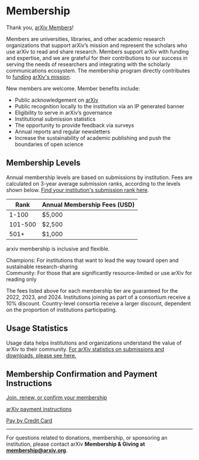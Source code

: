 Membership
========================

Thank you, [arXiv Members](ourmembers)!

Members are universities, libraries, and other academic research organizations that support arXiv’s mission and represent the scholars who use arXiv to read and share research. Members support arXiv with funding and expertise, and we are grateful for their contributions to our success in serving the needs of researchers and integrating with the scholarly communications ecosystem. The membership program directly contributes to [funding](funding) [arXiv's mission](index).

New members are welcome. Member benefits include:
-  Public acknowledgement on [arXiv](ourmembers)
-  Public recognition locally to the institution via an IP generated banner
-  Eligibility to serve in arXiv’s governance
-  Institutional submission statistics
-  The opportunity to provide feedback via surveys
-  Annual reports and regular newsletters
-  Increase the sustainability of academic publishing and push the boundaries of open science

## Membership Levels

Annual membership levels are based on submissions by institution. Fees are calculated on 3-year average submission ranks, according to the levels shown below. [Find your institution's submission rank here](reports/2020_institution_submissions).

|Rank   |Annual Membership Fees (USD)
|-----------------------------|:--------------------|
| 1-100 | $5,000 |
| 101-500 | $2,500 |
| 501+ | $1,000 |

arxiv membership is inclusive and flexible.

Champions: For institutions that want to lead the way toward open and sustainable research-sharing
 <br /> Community: For those that are significantly resource-limited or use arXiv for reading only

The fees listed above for each membership tier are guaranteed for the 2022, 2023, and 2024.
Institutions joining as part of a consortium receive a 10% discount. Country-level consortia receive a larger discount, dependent on the proportion of institutions participating.


## Usage Statistics

Usage data helps institutions and organizations understand the value of arXiv to their community. [For arXiv statistics on submissions and downloads, please see here.](reports/2020_usage)

## Membership Confirmation and Payment Instructions

<a href="membership_confirm" class="button-fancy">Join, renew, or confirm your membership <span> </span></a>

<a href="arXiv-payment-info.pdf" class="button-fancy">arXiv payment instructions <span> </span></a>

<a href="donate" class="button-fancy">Pay by Credit Card <span> </span></a>

---
For questions related to donations, membership, or sponsoring an institution, please contact arXiv **Membership & Giving at membership@arxiv.org**.
